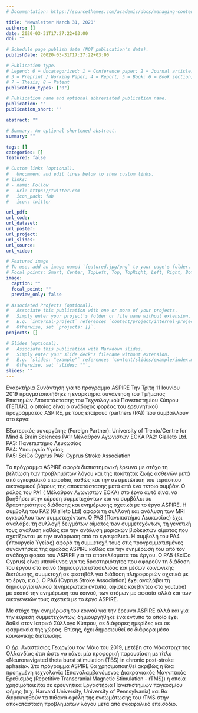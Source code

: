 ```yaml
---
# Documentation: https://sourcethemes.com/academic/docs/managing-content/

title: "Newsletter March 31, 2020"
authors: []
date: 2020-03-31T17:27:22+03:00
doi: ""

# Schedule page publish date (NOT publication's date).
publishDate: 20020-03-31T17:27:22+03:00

# Publication type.
# Legend: 0 = Uncategorized; 1 = Conference paper; 2 = Journal article;
# 3 = Preprint / Working Paper; 4 = Report; 5 = Book; 6 = Book section;
# 7 = Thesis; 8 = Patent
publication_types: ["0"]

# Publication name and optional abbreviated publication name.
publication: ""
publication_short: ""

abstract: ""

# Summary. An optional shortened abstract.
summary: ""

tags: []
categories: []
featured: false

# Custom links (optional).
#   Uncomment and edit lines below to show custom links.
# links:
# - name: Follow
#   url: https://twitter.com
#   icon_pack: fab
#   icon: twitter

url_pdf:
url_code:
url_dataset:
url_poster:
url_project:
url_slides:
url_source:
url_video:

# Featured image
# To use, add an image named `featured.jpg/png` to your page's folder. 
# Focal points: Smart, Center, TopLeft, Top, TopRight, Left, Right, BottomLeft, Bottom, BottomRight.
image:
  caption: ""
  focal_point: ""
  preview_only: false

# Associated Projects (optional).
#   Associate this publication with one or more of your projects.
#   Simply enter your project's folder or file name without extension.
#   E.g. `internal-project` references `content/project/internal-project/index.md`.
#   Otherwise, set `projects: []`.
projects: []

# Slides (optional).
#   Associate this publication with Markdown slides.
#   Simply enter your slide deck's filename without extension.
#   E.g. `slides: "example"` references `content/slides/example/index.md`.
#   Otherwise, set `slides: ""`.
slides: ""
---
```

Εναρκτήρια Συνάντηση για το πρόγραμμα ASPIRE
Την Τρίτη 11 Ιουνίου 2019 πραγματοποιήθηκε η εναρκτήρια συνάντηση του Τμήματος Επιστημών Αποκατάστασης του Τεχνολογικού Πανεπιστημίου Κύπρου (ΤΕΠΑΚ), ο οποίος είναι ο ανάδοχος φορέας του ερευνητικού προγράμματος ASPIRE, με τους εταίρους (partners (PA)) που συμβάλλουν στο έργο:  

Εξωτερικός συνεργάτης (Foreign Partner): 
University of Trento/Centre for Mind & Brain Sciences 
PA1: Μέλαθρον Αγωνιστών ΕΟΚΑ 
PA2: Gialleto Ltd.	
PA3: Πανεπιστήμιο Λευκωσίας 	
PA4: Υπουργείο Υγείας 	
PA5: SciCo Cyprus
PA6: Cyprus Stroke Association

Το πρόγραμμα ASPIRE αφορά διεπιστημονική έρευνα με στόχο τη βελτίωση των προβλημάτων λόγου και της ποιότητας ζωής ασθενών μετά από εγκεφαλικό επεισόδιο, καθώς και την αντιμετώπιση του τεράστιου οικονομικού βάρους της αποκατάστασης μετά από ένα τέτοιο συμβάν.
Ο ρόλος του PA1 ( Μέλαθρον Αγωνιστών ΕΟΚΑ) στο έργο αυτό είναι να βοηθήσει στην εύρεση συμμετεχόντων και να συμβάλει σε δραστηριότητες διάδοσης και ενημέρωσης σχετικά με το έργο ASPIRE. Η συμβολή του PA2 (Gialleto Ltd) αφορά τη συλλογή και ανάλυση των MRI εγκεφάλου των συμμετεχόντων. Ο PA3 (Πανεπιστήμιο Λευκωσίας) έχει αναλάβει τη συλλογή δειγμάτων αίματος των συμμετεχόντων, τη γενετική τους ανάλυση καθώς και την ανάλυση μοριακών βιοδεικτών αίματος που σχετίζονται με την ανάρρωση από το εγκεφαλικό. Η συμβολή του PA4 (Υπουργείο Υγείας) αφορά τη συμμετοχή τους στις προγραμματισμένες συναντήσεις της ομάδας ASPIRE καθώς και την ενημέρωσή του από τον ανάδοχο φορέα του ASPIRE για τα αποτελέσματα του έργου. Ο PA5 (SciCo Cyprus) είναι υπεύθυνος για τις δραστηριότητες που αφορούν τη διάδοση του έργου στο κοινό (δημιουργία ιστοσελίδας και μέσων κοινωνικής δικτύωσης, συμμετοχή σε φεστιβάλ για διάδοση πληροφοριών σχετικά με το έργο, κ.α.). Ο PA6 (Cyprus Stroke Association) έχει αναλάβει τη δημιουργία υλικού (ενημερωτικά έντυπα, αφίσες και βίντεο στο youtube) με σκοπό την ενημέρωση του κοινού, των ατόμων με αφασία αλλά και των οικογενειών τους σχετικά με το έργο ASPIRE.

Με στόχο την ενημέρωση του κοινού για την έρευνα ASPIRE
αλλά και για την εύρεση συμμετεχόντων, δημιουργήθηκε ένα έντυπο το οποίο έχει δοθεί στον Ιατρικό Σύλλογο Κύπρου, σε διάφορες ημερίδες και σε φαρμακεία της χώρας. Επίσης, έχει δημοσιευθεί σε διάφορα μέσα κοινωνικής δικτύωσης. 

Ο Δρ. Αναστάσιος Γεωργίου τον Μάιο του 2019, μετέβη στο Μάαστριχτ της Ολλανδίας έτσι ώστε να κάνει μία προφορική παρουσίαση με τίτλο «Neuronavigated theta burst stimulation (TBS) in chronic post-stroke aphasia». Στο πρόγραμμα ASPIRE θα χρησιμοποιηθεί ακριβώς η ίδια προηγμένη τεχνολογία (Επαναλαμβανόμενος Διακρανιακός Μαγνητικός Ερεθισμός (Repetitive Transcranial Magnetic Stimulation - rTMS)) η οποία χρησιμοποιείται σε ερευνητικά Εργαστήρια Πανεπιστημίων παγκοσμίου φήμης (π.χ. Harvard University, University of Pennsylvania) και θα διερευνηθούν τα πιθανά οφέλη της ενσωμάτωσης του rTMS στην αποκατάσταση προβλημάτων λόγου μετά από εγκεφαλικό επεισόδιο.

